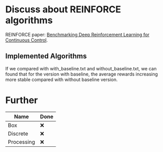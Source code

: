 # Discuss about REINFORCE algorithms
REINFORCE paper:  [Benchmarking Deep Reinforcement Learning for Continuous Control](https://arxiv.org/pdf/1604.06778.pdf).
## Implemented Algorithms

If we compared with with_baseline.txt and without_baseline.txt, we can found that for the version with baseline, the average rewards increasing more stable compared with without baseline version.

# Further
| **Name**         | **Done** |
| ------------------- | ------------------- |
| Box   | :x: | 
| Discrete   | :x: | 
| Processing   | :x: | 
